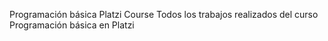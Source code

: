 Programación básica Platzi Course
Todos los trabajos realizados del curso Programación básica en Platzi
